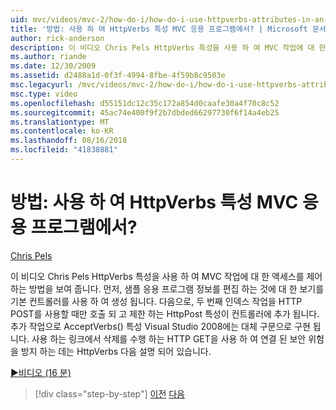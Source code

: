 ```yaml
---
uid: mvc/videos/mvc-2/how-do-i/how-do-i-use-httpverbs-attributes-in-an-mvc-application
title: '방법: 사용 하 여 HttpVerbs 특성 MVC 응용 프로그램에서? | Microsoft 문서'
author: rick-anderson
description: 이 비디오 Chris Pels HttpVerbs 특성을 사용 하 여 MVC 작업에 대 한 액세스를 제어 하는 방법을 보여 줍니다. 먼저, 샘플 응용 프로그램을 기본 공동을 사용 하 여 생성 됩니다...
ms.author: riande
ms.date: 12/30/2009
ms.assetid: d2488a1d-0f3f-4994-8fbe-4f59b8c9503e
msc.legacyurl: /mvc/videos/mvc-2/how-do-i/how-do-i-use-httpverbs-attributes-in-an-mvc-application
msc.type: video
ms.openlocfilehash: d55151dc12c35c172a854d0caafe30a4f70c8c52
ms.sourcegitcommit: 45ac74e400f9f2b7dbded66297730f6f14a4eb25
ms.translationtype: MT
ms.contentlocale: ko-KR
ms.lasthandoff: 08/16/2018
ms.locfileid: "41838881"
---
```

<a name="how-do-i-use-httpverbs-attributes-in-an-mvc-application"></a>방법: 사용 하 여 HttpVerbs 특성 MVC 응용 프로그램에서?
====================
[Chris Pels](https://twitter.com/chrispels)

이 비디오 Chris Pels HttpVerbs 특성을 사용 하 여 MVC 작업에 대 한 액세스를 제어 하는 방법을 보여 줍니다. 먼저, 샘플 응용 프로그램 정보를 편집 하는 것에 대 한 보기를 기본 컨트롤러를 사용 하 여 생성 됩니다. 다음으로, 두 번째 인덱스 작업을 HTTP POST를 사용할 때만 호출 되 고 제한 하는 HttpPost 특성이 컨트롤러에 추가 됩니다. 추가 작업으로 AcceptVerbs() 특성 Visual Studio 2008에는 대체 구문으로 구현 됩니다. 사용 하는 링크에서 삭제를 수행 하는 HTTP GET을 사용 하 여 연결 된 보안 위험을 방지 하는 데는 HttpVerbs 다음 설명 되어 있습니다.

[&#9654;비디오 (16 분)](https://channel9.msdn.com/Blogs/ASP-NET-Site-Videos/how-do-i-use-httpverbs-attributes-in-an-mvc-application)

> [!div class="step-by-step"]
> [이전](how-do-i-work-with-model-binders-in-an-mvc-application.md)
> [다음](mvc2-html-encoding.md)

